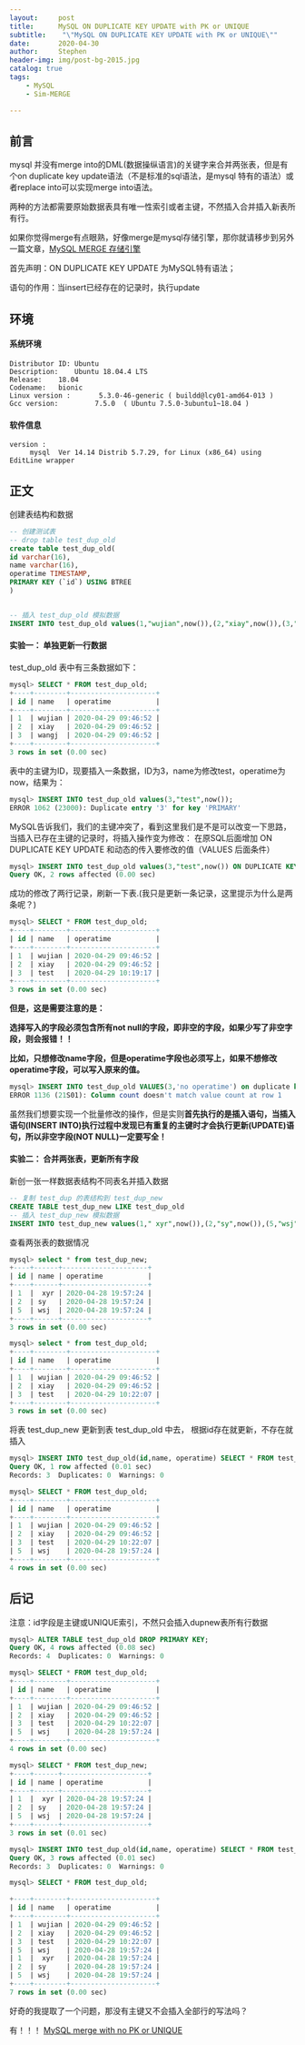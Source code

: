 ```yaml
---
layout:     post
title:      MySQL ON DUPLICATE KEY UPDATE with PK or UNIQUE
subtitle:    "\"MySQL ON DUPLICATE KEY UPDATE with PK or UNIQUE\""
date:       2020-04-30
author:     Stephen
header-img: img/post-bg-2015.jpg
catalog: true
tags:
    - MySQL
    - Sim-MERGE

---
```

## 前言
mysql 并没有merge into的DML(数据操纵语言)的关键字来合并两张表，但是有个on duplicate key update语法（不是标准的sql语法，是mysql 特有的语法）或者replace into可以实现merge into语法。

两种的方法都需要原始数据表具有唯一性索引或者主键，不然插入合并插入新表所有行。

如果你觉得merge有点眼熟，好像merge是mysql存储引擎，那你就请移步到另外一篇文章，[MySQL MERGE 存储引擎](https://vinming.github.io/2020/01/04/MySQL_MYISAM_Merge_Engine/)

首先声明：ON DUPLICATE KEY UPDATE 为MySQL特有语法；

语句的作用：当insert已经存在的记录时，执行update

## 环境
#### 系统环境
```text
Distributor ID:	Ubuntu
Description:	Ubuntu 18.04.4 LTS
Release:	18.04
Codename:	bionic
Linux version :       5.3.0-46-generic ( buildd@lcy01-amd64-013 ) 
Gcc version:         7.5.0  ( Ubuntu 7.5.0-3ubuntu1~18.04 )
```
#### 软件信息
```text
version : 	
     mysql  Ver 14.14 Distrib 5.7.29, for Linux (x86_64) using  EditLine wrapper
```

## 正文
创建表结构和数据
```sql
-- 创建测试表
-- drop table test_dup_old
create table test_dup_old(
id varchar(16),
name varchar(16),
operatime TIMESTAMP,
PRIMARY KEY (`id`) USING BTREE
)


-- 插入 test_dup_old 模拟数据
INSERT INTO test_dup_old values(1,"wujian",now()),(2,"xiay",now()),(3,"wangj",now());
```

#### 实验一： 单独更新一行数据
test_dup_old 表中有三条数据如下：
```sql
mysql> SELECT * FROM test_dup_old;
+----+--------+---------------------+
| id | name   | operatime           |
+----+--------+---------------------+
| 1  | wujian | 2020-04-29 09:46:52 |
| 2  | xiay   | 2020-04-29 09:46:52 |
| 3  | wangj  | 2020-04-29 09:46:52 |
+----+--------+---------------------+
3 rows in set (0.00 sec)
```

表中的主键为ID，现要插入一条数据，ID为3，name为修改test，operatime为now，结果为：
```sql
mysql> INSERT INTO test_dup_old values(3,"test",now());
ERROR 1062 (23000): Duplicate entry '3' for key 'PRIMARY'
```
MySQL告诉我们，我们的主键冲突了，看到这里我们是不是可以改变一下思路，当插入已存在主键的记录时，将插入操作变为修改：
在原SQL后面增加 ON DUPLICATE KEY UPDATE 和动态的传入要修改的值（VALUES 后面条件）
```sql
mysql> INSERT INTO test_dup_old values(3,"test",now()) ON DUPLICATE KEY UPDATE name=VALUES(name), operatime=VALUES(operatime);
Query OK, 2 rows affected (0.00 sec)
```
成功的修改了两行记录，刷新一下表.(我只是更新一条记录，这里提示为什么是两条呢？)
```sql
mysql> SELECT * FROM test_dup_old;
+----+--------+---------------------+
| id | name   | operatime           |
+----+--------+---------------------+
| 1  | wujian | 2020-04-29 09:46:52 |
| 2  | xiay   | 2020-04-29 09:46:52 |
| 3  | test   | 2020-04-29 10:19:17 |
+----+--------+---------------------+
3 rows in set (0.00 sec)
```
**但是，这是需要注意的是：**

**选择写入的字段必须包含所有not null的字段，即非空的字段，如果少写了非空字段，则会报错！！**

**比如，只想修改name字段，但是operatime字段也必须写上，如果不想修改operatime字段，可以写入原来的值。**

```sql 
mysql> INSERT INTO test_dup_old VALUES(3,'no operatime') on duplicate key update name=values(name);
ERROR 1136 (21S01): Column count doesn't match value count at row 1
```
虽然我们想要实现一个批量修改的操作，但是实则**首先执行的是插入语句，当插入语句(INSERT INTO)执行过程中发现已有重复的主键时才会执行更新(UPDATE)语句，所以非空字段(NOT NULL)一定要写全！**



#### 实验二： 合并两张表，更新所有字段
新创一张一样数据表结构不同表名并插入数据
```sql
-- 复制 test_dup 的表结构到 test_dup_new
CREATE TABLE test_dup_new LIKE test_dup_old
-- 插入 test_dup_new 模拟数据
INSERT INTO test_dup_new values(1," xyr",now()),(2,"sy",now()),(5,"wsj",now());
```
查看两张表的数据情况
```sql
mysql> select * from test_dup_new;
+----+------+---------------------+
| id | name | operatime           |
+----+------+---------------------+
| 1  |  xyr | 2020-04-28 19:57:24 |
| 2  | sy   | 2020-04-28 19:57:24 |
| 5  | wsj  | 2020-04-28 19:57:24 |
+----+------+---------------------+
3 rows in set (0.00 sec)

mysql> select * from test_dup_old;
+----+--------+---------------------+
| id | name   | operatime           |
+----+--------+---------------------+
| 1  | wujian | 2020-04-29 09:46:52 |
| 2  | xiay   | 2020-04-29 09:46:52 |
| 3  | test   | 2020-04-29 10:22:07 |
+----+--------+---------------------+
3 rows in set (0.00 sec)

```
将表 test_dup_new 更新到表 test_dup_old 中去， 根据id存在就更新，不存在就插入
```sql
mysql> INSERT INTO test_dup_old(id,name, operatime) SELECT * FROM test_dup_new ON DUPLICATE KEY UPDATE id=values(id);
Query OK, 1 row affected (0.01 sec)
Records: 3  Duplicates: 0  Warnings: 0

mysql> SELECT * FROM test_dup_old;
+----+--------+---------------------+
| id | name   | operatime           |
+----+--------+---------------------+
| 1  | wujian | 2020-04-29 09:46:52 |
| 2  | xiay   | 2020-04-29 09:46:52 |
| 3  | test   | 2020-04-29 10:22:07 |
| 5  | wsj    | 2020-04-28 19:57:24 |
+----+--------+---------------------+
4 rows in set (0.00 sec)
```

## 后记
注意：id字段是主键或UNIQUE索引，不然只会插入dupnew表所有行数据
```sql
mysql> ALTER TABLE test_dup_old DROP PRIMARY KEY;
Query OK, 4 rows affected (0.08 sec)
Records: 4  Duplicates: 0  Warnings: 0

mysql> SELECT * FROM test_dup_old;
+----+--------+---------------------+
| id | name   | operatime           |
+----+--------+---------------------+
| 1  | wujian | 2020-04-29 09:46:52 |
| 2  | xiay   | 2020-04-29 09:46:52 |
| 3  | test   | 2020-04-29 10:22:07 |
| 5  | wsj    | 2020-04-28 19:57:24 |
+----+--------+---------------------+
4 rows in set (0.00 sec)

mysql> SELECT * FROM test_dup_new;
+----+------+---------------------+
| id | name | operatime           |
+----+------+---------------------+
| 1  |  xyr | 2020-04-28 19:57:24 |
| 2  | sy   | 2020-04-28 19:57:24 |
| 5  | wsj  | 2020-04-28 19:57:24 |
+----+------+---------------------+
3 rows in set (0.01 sec)

mysql> INSERT INTO test_dup_old(id,name, operatime) SELECT * FROM test_dup_new ON DUPLICATE KEY UPDATE id=values(id);
Query OK, 3 rows affected (0.01 sec)
Records: 3  Duplicates: 0  Warnings: 0

mysql> SELECT * FROM test_dup_old;    

+----+--------+---------------------+
| id | name   | operatime           |
+----+--------+---------------------+
| 1  | wujian | 2020-04-29 09:46:52 |
| 2  | xiay   | 2020-04-29 09:46:52 |
| 3  | test   | 2020-04-29 10:22:07 |
| 5  | wsj    | 2020-04-28 19:57:24 |
| 1  |  xyr   | 2020-04-28 19:57:24 |
| 2  | sy     | 2020-04-28 19:57:24 |
| 5  | wsj    | 2020-04-28 19:57:24 |
+----+--------+---------------------+
7 rows in set (0.00 sec)
```

好奇的我提取了一个问题，那没有主键又不会插入全部行的写法吗？

有！！！
[MySQL merge with no PK or UNIQUE](https://vinming.github.io/2020/04/30/MySQL_merge_with_no_PK_UNIQUE/)


